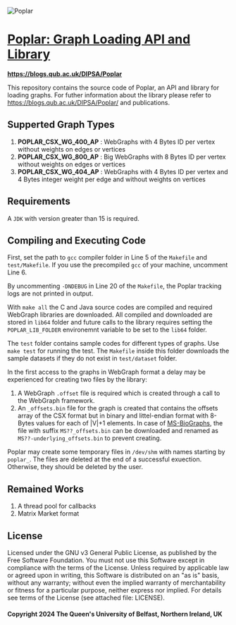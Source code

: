 ![Poplar](https://blogs.qub.ac.uk/dipsa/wp-content/uploads/sites/319/2024/02/poplar.jpg)

# [Poplar: Graph Loading API and Library](https://blogs.qub.ac.uk/DIPSA/Poplar/)

**https://blogs.qub.ac.uk/DIPSA/Poplar**

This repository contains the source code of Poplar, an API and library for loading graphs.
For futher information about the library please refer to https://blogs.qub.ac.uk/DIPSA/Poplar/ and publications.

## Supperted Graph Types
1. **POPLAR_CSX_WG_400_AP** : WebGraphs with 4 Bytes ID per vertex without weights on edges or vertices
2. **POPLAR_CSX_WG_800_AP** : Big WebGraphs with 8 Bytes ID per vertex without weights on edges or vertices
3. **POPLAR_CSX_WG_404_AP** : WebGraphs with 4 Bytes ID per vertex and 4 Bytes integer weight per edge and without weights on vertices

## Requirements

A `JDK` with version greater than 15 is required.

## Compiling and Executing Code
First, set the path to `gcc` compiler folder in Line 5 of the `Makefile` and `test/Makefile`. If you use the 
precompiled `gcc` of your machine, uncomment Line 6.

By uncommenting `-DNDEBUG` in Line 20 of the `Makefile`, the Poplar tracking logs are not printed in output.

With `make all` the C and Java source codes are compiled and required WebGraph libraries are downloaded. 
All compiled and downloaded are stored in `lib64` folder and future calls to the library requires setting
the `POPLAR_LIB_FOLDER` environemnt variable to be set to the `lib64` folder.

The `test` folder contains sample codes for different types of graphs. Use `make test` for running the test.
The `Makefile` inside this folder downloads the sample datasets if they do not exist in `test/dataset` folder.

In the first access to the graphs in WebGraph format a delay may be experienced for creating two files by the library:
1. A WebGraph `.offset` file is required which is created through a call to the WebGraph framework.
2. An `_offsets.bin` file for the graph is created that contains the offsets array of the CSX format but in binary and 
littel-endian format with 8-Bytes values for each of |V|+1 elements.
In case of [MS-BioGraphs](https://blogs.qub.ac.uk/DIPSA/MS-BioGraphs/), the file with suffix `MS??_offsets.bin` can
be downloaded and renamed as `MS??-underlying_offsets.bin` to prevent creating.

Poplar may create some temporary files in `/dev/shm` with names starting by `poplar_`. The files are deleted at the end of a 
successful exuection. Otherwise, they should be deleted by the user.

## Remained Works
1. A thread pool for callbacks
2. Matrix Market format

## License
Licensed under the GNU v3 General Public License, as published by the Free Software Foundation. 
You must not use this Software except in compliance with the terms of the License. Unless required by applicable 
law or agreed upon in writing, this Software is distributed on an "as is" basis, without any warranty; without even 
the implied warranty of merchantability or fitness for a particular purpose, neither express nor implied. 
For details see terms of the License (see attached file: LICENSE). 

#### Copyright 2024 The Queen's University of Belfast, Northern Ireland, UK
